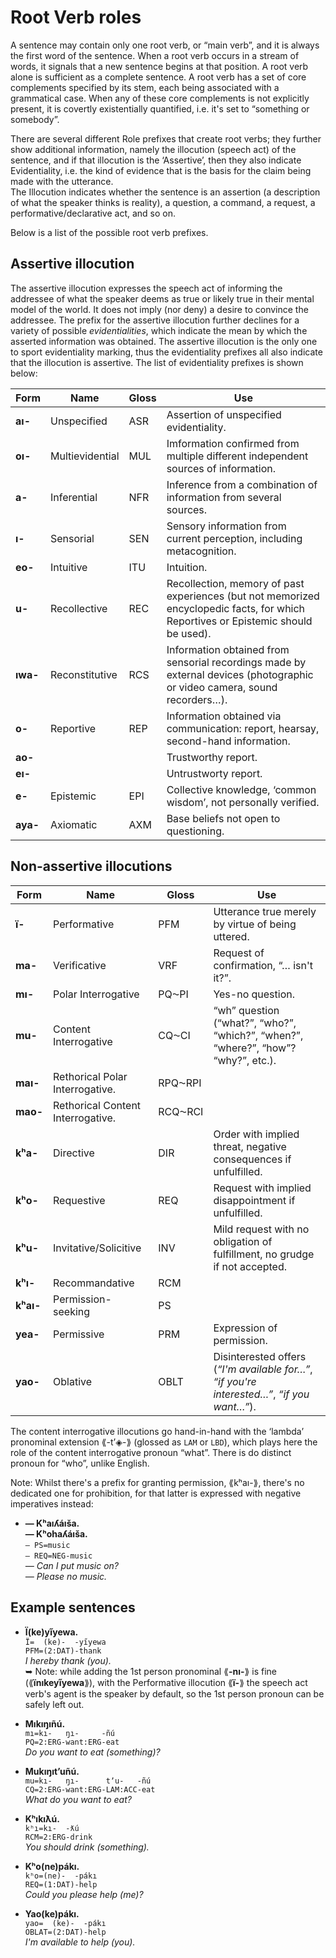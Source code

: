 # Root Verb roles
A sentence may contain only one root verb, or “main verb”, and it is always the first word of the sentence. When a root verb occurs in a stream of words, it signals that a new sentence begins at that position.
A root verb alone is sufficient as a complete sentence. A root verb has a set of core complements specified by its stem, each being associated with a grammatical case. When any of these core complements is not explicitly present, it is covertly existentially quantified, i.e. it's set to “something or somebody”.  
  
There are several different Role prefixes that create root verbs; they further show additional information, namely the illocution (speech act) of the sentence, and if that illocution is the ‘Assertive’, then they also indicate Evidentiality, i.e. the kind of evidence that is the basis for the claim being made with the utterance.  
The Illocution indicates whether the sentence is an assertion (a description of what the speaker thinks is reality), a question, a command, a request, a performative/declarative act, and so on.  
  
Below is a list of the possible root verb prefixes. 
  
## Assertive illocution
The assertive illocution expresses the speech act of informing the addressee of what the speaker deems as true or likely true in their mental model of the world. It does not imply (nor deny) a desire to convince the addressee.
The prefix for the assertive illocution further declines for a variety of possible *evidentialities*, which indicate the mean by which the asserted information was obtained. The assertive illocution is the only one to sport evidentiality marking, thus the evidentiality prefixes all also indicate that the illocution is assertive. The list of evidentiality prefixes is shown below:

| Form | Name | Gloss | Use |
|------|------|-------|-----|
| **aı-** | Unspecified | ASR | Assertion of unspecified evidentiality. |
| **oı-** | Multievidential | MUL | Imformation confirmed from multiple different independent sources of information. |
| **a-** | Inferential | NFR | Inference from a combination of information from several sources. |
| **ı-** | Sensorial | SEN | Sensory information from current perception, including metacognition. |
| **eo-** | Intuitive | ITU | Intuition. |
| **u-** | Recollective | REC | Recollection, memory of past experiences (but not memorized encyclopedic facts, for which Reportives or Epistemic should be used). |
| **ıwa-** | Reconstitutive | RCS | Information obtained from sensorial recordings made by external devices (photographic or video camera, sound recorders…). |
| **o-** | Reportive | REP | Information obtained via communication: report, hearsay, second-hand information. |
| **ao-** | | | Trustworthy report. |
| **eı-** | | | Untrustworty report. |
| **e-** | Epistemic | EPI | Collective knowledge, ‘common wisdom’, not personally verified. |
| **aya-** | Axiomatic | AXM | Base beliefs not open to questioning. |
  
## Non-assertive illocutions
| Form | Name | Gloss | Use |
|------|------|-------|-----|
| **ï-** | Performative | PFM | Utterance true merely by virtue of being uttered. |
| **ma-** | Verificative | VRF | Request of confirmation, “… isn't it?”. | 
| **mı-** | Polar Interrogative | PQ⁓PI | Yes-no question. |
| **mu-** | Content Interrogative | CQ⁓CI | “wh” question (“what?”, “who?”, “which?”, “when?”, “where?”, “how”? “why?”, etc.). |
| **maı-** | Rethorical Polar Interrogative. | RPQ⁓RPI | |
| **mao-** | Rethorical Content Interrogative. | RCQ⁓RCI | |
| **kʰa-** | Directive | DIR | Order with implied threat, negative consequences if unfulfilled. |
| **kʰo-** | Requestive | REQ | Request with implied disappointment if unfulfilled. |
| **kʰu-** | Invitative/Solicitive | INV | Mild request with no obligation of fulfillment, no grudge if not accepted. |
| **kʰı-** | Recommandative | RCM | |
| **kʰaı-** | Permission-seeking | PS | |  
| **yea-** | Permissive | PRM | Expression of permission. |
| **yao-** | Oblative | OBLT | Disinterested offers (*“I'm available for…”*, *“if you're interested…”*, *“if you want…”*). |


The content interrogative illocutions go hand-in-hand with the ‘lambda’ pronominal extension ⟪-tʼ◈-⟫ (glossed as `LAM` or `LBD`), which plays here the role of the content interrogative pronoun “what”. There is do distinct pronoun for “who”, unlike English.

Note: Whilst there's a prefix for granting permission, ⟪kʰaı-⟫, there's no dedicated one for prohibition, for that latter is expressed with negative imperatives instead:

* **— Kʰaıʎáıša.  
    — Kʰohaʎáıša.**  
    `— PS=music`  
    `— REQ=NEG-music`  
    *— Can I put music on?  
     — Please no music.*
 
## Example sentences
* **Ï(ke)yı̋yewa.**  
  `Ï=  (ke)-  -yı̋yewa`  
  `PFM=(2:DAT)-thank`  
  *I hereby thank (you).*  
  ➥ Note: while adding the 1st person pronominal ⟪**-nı-**⟫ is fine (⟪**ïnıkeyı̋yewa**⟫), with the Performative illocution ⟪**ï-**⟫ the speech act verb's agent is the speaker by default, so the 1st person pronoun can be safely left out.
  
* **Mıkıŋıñú.**  
  `mı=kı-   ŋı-     -ñú`  
  `PQ=2:ERG-want:ERG-eat`  
  *Do you want to eat (something)?*
  
* **Mukıŋıtʼuñú.**  
  `mu=kı-   ŋı-      tʼu-   -ñú`  
  `CQ=2:ERG-want:ERG-LAM:ACC-eat`  
  *What do you want to eat?*
  
* **Kʰıkıƛú.**  
  `kʰı=kı-  -ƛú`  
  `RCM=2:ERG-drink`  
  *You should drink (something).*
  
* **Kʰo(ne)pákı.**  
  `kʰo=(ne)-  -pákı`  
  `REQ=(1:DAT)-help`  
  *Could you please help (me)?*
  
* **Yao(ke)pákı.**  
  `yao=  (ke)-  -pákı`  
  `OBLAT=(2:DAT)-help`  
  *I'm available to help (you).*

